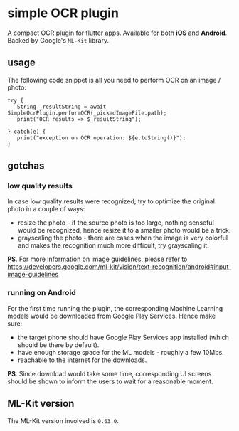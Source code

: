 # simple OCR plugin

A compact OCR plugin for flutter apps. Available for both __iOS__ and __Android__. Backed by Google's `ML-Kit` library.

## usage

The following code snippet is all you need to perform OCR on an image / photo:
```
try {
   String _resultString = await SimpleOcrPlugin.performOCR(_pickedImageFile.path);
   print("OCR results => $_resultString");

} catch(e) {
   print("exception on OCR operation: ${e.toString()}");
}
```

## gotchas

### low quality results

In case low quality results were recognized; try to optimize the original photo in a couple of ways:
* resize the photo - if the source photo is too large, nothing senseful would be recognized, hence resize it to a smaller photo would be a trick.
* grayscaling the photo - there are cases when the image is very colorful and makes the recognition much more difficult, try grayscaling it.

__PS__. For more information on image guidelines, please refer to https://developers.google.com/ml-kit/vision/text-recognition/android#input-image-guidelines

### running on Android

For the first time running the plugin, the corresponding Machine Learning models would be downloaded from Google Play Services. Hence make sure:
* the target phone should have Google Play Services app installed (which should be there by default).
* have enough storage space for the ML models - roughly a few 10Mbs.
* reachable to the internet for the downloads.

__PS__. Since download would take some time, corresponding UI screens should be shown to inform the users to wait for a reasonable moment.

## ML-Kit version

The ML-Kit version involved is `0.63.0`.


